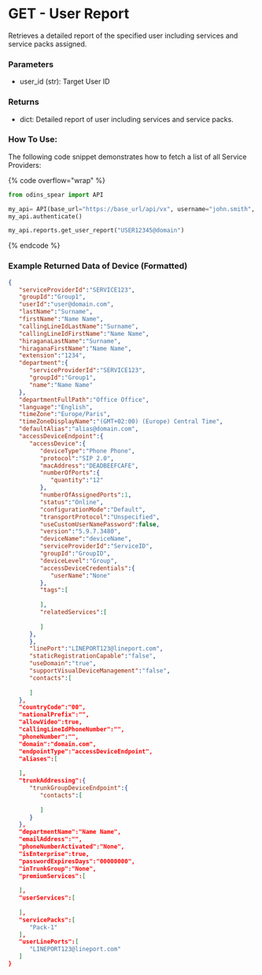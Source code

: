 # GET - User Report

Retrieves a detailed report of the specified user including services and service packs assigned.

### Parameters&#x20;

* user_id (str): Target User ID&#x20;

### Returns

* dict: Detailed report of user including services and service packs.

### How To Use:

The following code snippet demonstrates how to fetch a list of all Service Providers:

{% code overflow="wrap" %}
```python
from odins_spear import API

my_api= API(base_url="https://base_url/api/vx", username="john.smith", password="ODIN_INSTANCE_1")
my_api.authenticate()

my_api.reports.get_user_report("USER12345@domain")
```
{% endcode %}

### Example Returned Data of Device (Formatted)

```json
{
   "serviceProviderId":"SERVICE123",
   "groupId":"Group1",
   "userId":"user@domain.com",
   "lastName":"Surname",
   "firstName":"Name Name",
   "callingLineIdLastName":"Surname",
   "callingLineIdFirstName":"Name Name",
   "hiraganaLastName":"Surname",
   "hiraganaFirstName":"Name Name",
   "extension":"1234",
   "department":{
      "serviceProviderId":"SERVICE123",
      "groupId":"Group1",
      "name":"Name Name"
   },
   "departmentFullPath":"Office Office",
   "language":"English",
   "timeZone":"Europe/Paris",
   "timeZoneDisplayName":"(GMT+02:00) (Europe) Central Time",
   "defaultAlias":"alias@domain.com",
   "accessDeviceEndpoint":{
      "accessDevice":{
         "deviceType":"Phone Phone",
         "protocol":"SIP 2.0",
         "macAddress":"DEADBEEFCAFE",
         "numberOfPorts":{
            "quantity":"12"
         },
         "numberOfAssignedPorts":1,
         "status":"Online",
         "configurationMode":"Default",
         "transportProtocol":"Unspecified",
         "useCustomUserNamePassword":false,
         "version":"5.9.7.3480",
         "deviceName":"deviceName",
         "serviceProviderId":"ServiceID",
         "groupId":"GroupID",
         "deviceLevel":"Group",
         "accessDeviceCredentials":{
            "userName":"None"
         },
         "tags":[
            
         ],
         "relatedServices":[
            
         ]
      },
      },
      "linePort":"LINEPORT123@lineport.com",
      "staticRegistrationCapable":"false",
      "useDomain":"true",
      "supportVisualDeviceManagement":"false",
      "contacts":[
         
      ]
   },
   "countryCode":"00",
   "nationalPrefix":"",
   "allowVideo":true,
   "callingLineIdPhoneNumber":"",
   "phoneNumber":"",
   "domain":"domain.com",
   "endpointType":"accessDeviceEndpoint",
   "aliases":[
      
   ],
   "trunkAddressing":{
      "trunkGroupDeviceEndpoint":{
         "contacts":[
            
         ]
      }
   },
   "departmentName":"Name Name",
   "emailAddress":"",
   "phoneNumberActivated":"None",
   "isEnterprise":true,
   "passwordExpiresDays":"00000000",
   "inTrunkGroup":"None",
   "premiumServices":[
      
   ],
   "userServices":[
      
   ],
   "servicePacks":[
      "Pack-1"
   ],
   "userLinePorts":[
      "LINEPORT123@lineport.com"
   ]
}
```